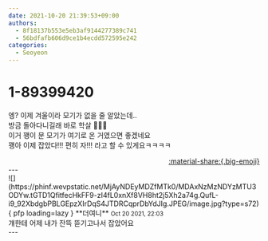 ```yaml
---
date: 2021-10-20 21:39:53+09:00
authors:
  - 8f18137b553e5eb3af9144277389c741
  - 56bdfafb606d9ce1b4ecdd572595e242
categories:
  - Seoyeon
---
```


# 1-89399420

<div class="post-container" markdown="1">
<div class="content-container md-sidebar__scrollwrap" markdown="1">

엥? 이제 겨울이라 모기가 없을 줄 알았는데..<br>방금 돌아다니길래 바로 학살 🦟👏🏻<br>이거 꽹이 문 모기가 여기로 온 거였으면 좋겠네요<br>꽹아 이제 잡았다!!! 편히 자!!! 라고 할 수 있게요ㅋㅋㅋㅋ

</div>
</div>

<div style="text-align: right;" markdown="1">
<a href="https://weverse.io/fromis9/fanpost/1-89399420" style="text-align: right;">:material-share:{.big-emoji}</a>
</div>
---

<div class="comments-container md-sidebar__scrollwrap" markdown="1">
<div class="comment" markdown="1">
<div class='id-container' markdown="1">
![](https://phinf.wevpstatic.net/MjAyNDEyMDZfMTk0/MDAxNzMzNDYzMTU3ODYw.tGTD1QfitfecHkFF9-zI4fL0xnXf8VH8ht2j5Xh2a74g.QufL-i9_92XbdgbPBLGEpzXIrDqS4JTDRCqprDbYdJIg.JPEG/image.jpg?type=s72){ pfp loading=lazy }
**<span class="artist">더여니</span>** <small>Oct 20 2021, 22:03</small><br>
</div>
<div class='comment-body' markdown="1">
걔한테 어제 내가 잔뜩 뜯기고나서 잡았어요
</div>
</div>
</div>
---
